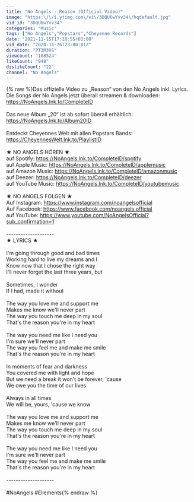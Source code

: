 ```yaml
---
title: "No Angels - Reason (Official Video)"
image: "https:\/\/i.ytimg.com\/vi\/3DQU6wYvv34\/hqdefault.jpg"
vid_id: "3DQU6wYvv34"
categories: "Music"
tags: ["No Angels","Popstars","Cheyenne Records"]
date: "2021-11-15T17:10:55+03:00"
vid_date: "2020-11-26T23:00:01Z"
duration: "PT3M39S"
viewcount: "108524"
likeCount: "948"
dislikeCount: "22"
channel: "No Angels"
---
```

{% raw %}Das offizielle Video zu „Reason“ von den No Angels inkl. Lyrics. <br />Die Songs der No Angels jetzt überall streamen &amp; downloaden: <a rel="nofollow" target="blank" href="https://NoAngels.lnk.to/CompleteID">https://NoAngels.lnk.to/CompleteID</a> <br /><br />Das neue Album „20“ ist ab sofort überall erhältlich: <a rel="nofollow" target="blank" href="https://NoAngels.lnk.to/Album20ID">https://NoAngels.lnk.to/Album20ID</a><br /><br />Entdeckt Cheyennes Welt mit allen Popstars Bands: <a rel="nofollow" target="blank" href="https://CheyennesWelt.lnk.to/PlaylistID">https://CheyennesWelt.lnk.to/PlaylistID</a> <br /><br />★ NO ANGELS HÖREN ★<br />auf Spotify: <a rel="nofollow" target="blank" href="https://NoAngels.lnk.to/CompleteID/spotify">https://NoAngels.lnk.to/CompleteID/spotify</a> <br />auf Apple Music: <a rel="nofollow" target="blank" href="https://NoAngels.lnk.to/CompleteID/applemusic">https://NoAngels.lnk.to/CompleteID/applemusic</a><br />auf Amazon Music: <a rel="nofollow" target="blank" href="https://NoAngels.lnk.to/CompleteID/amazonmusic">https://NoAngels.lnk.to/CompleteID/amazonmusic</a> <br />auf Deezer: <a rel="nofollow" target="blank" href="https://NoAngels.lnk.to/CompleteID/deezer">https://NoAngels.lnk.to/CompleteID/deezer</a> <br />auf YouTube Music: <a rel="nofollow" target="blank" href="https://NoAngels.lnk.to/CompleteID/youtubemusic">https://NoAngels.lnk.to/CompleteID/youtubemusic</a><br /><br />★ NO ANGELS FOLGEN ★<br />Auf Instagram: <a rel="nofollow" target="blank" href="https://www.instagram.com/noangelsofficial">https://www.instagram.com/noangelsofficial</a><br />Auf Facebook: <a rel="nofollow" target="blank" href="https://www.facebook.com/noangels.official">https://www.facebook.com/noangels.official</a> <br />auf YouTube: <a rel="nofollow" target="blank" href="https://www.youtube.com/NoAngelsOfficial?sub_confirmation=1">https://www.youtube.com/NoAngelsOfficial?sub_confirmation=1</a> <br /><br />--------------------<br />★ LYRICS ★<br /><br />I'm going through good and bad times <br />Working hard to live my dreams and I <br />Know now that I chose the right way <br />I'll never forget the last three years, but <br /><br />Sometimes, I wonder <br />If I had, made it without <br /><br />The way you love me and support me <br />Makes me know we'll never part <br />The way you touch me deep in my soul <br />That's the reason you're in my heart <br /><br />The way you need me like I need you <br />I'm sure we'll never part <br />The way you feel me and make me smile <br />That's the reason you're in my heart <br /><br />In moments of fear and darkness <br />You covered me with light and hope <br />But we need a break it won't be forever, 'cause <br />We owe you the time of our lives <br /><br />Always in all times <br />We will be, yours, 'cause we know <br /><br />The way you love me and support me <br />Makes me know we'll never part <br />The way you touch me deep in my soul <br />That's the reason you're in my heart <br /><br />The way you need me like I need you <br />I'm sure we'll never part <br />The way you feel me and make me smile <br />That's the reason you're in my heart <br /><br />--------------------<br /><br />#NoAngels #Ellements{% endraw %}
